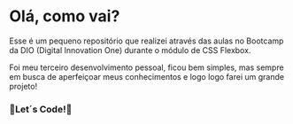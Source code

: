 # Olá, como vai?

Esse é um pequeno repositório que realizei através das aulas no Bootcamp da DIO (Digital Innovation One) durante o módulo de CSS Flexbox.

Foi meu terceiro desenvolvimento pessoal, ficou bem simples, mas sempre em busca de aperfeiçoar meus conhecimentos e logo logo farei um grande projeto!

### 🚀Let´s Code!🚀
